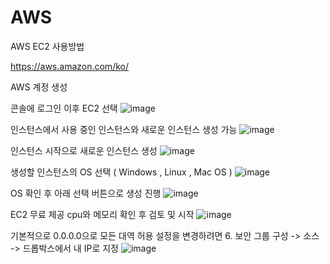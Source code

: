 # AWS
AWS EC2 사용방법

https://aws.amazon.com/ko/

AWS 계정 생성

콘솔에 로그인 이후 EC2 선택
![image](https://user-images.githubusercontent.com/74689088/106374384-5f641100-63c6-11eb-8da2-c7bb503b1adb.png)


인스턴스에서 사용 중인 인스턴스와 새로운 인스턴스 생성 가능
![image](https://user-images.githubusercontent.com/74689088/106374421-c7b2f280-63c6-11eb-9c0a-cf1dd2278bcc.png)

인스턴스 시작으로 새로운 인스턴스 생성
![image](https://user-images.githubusercontent.com/74689088/106374443-f92bbe00-63c6-11eb-916e-6b93fa94055a.png)



생성할 인스턴스의 OS 선택 ( Windows , Linux , Mac OS ) 
![image](https://user-images.githubusercontent.com/74689088/106374459-09439d80-63c7-11eb-9ad5-86b3807a68d0.png)

OS 확인 후 아래 선택 버튼으로 생성 진행
![image](https://user-images.githubusercontent.com/74689088/106374485-28dac600-63c7-11eb-9b54-c289292af495.png)

EC2 무료 제공 cpu와 메모리 확인 후 검토 및 시작
![image](https://user-images.githubusercontent.com/74689088/106374501-4ad44880-63c7-11eb-9153-182eac4af175.png)

기본적으로 0.0.0.0으로 모든 대역 허용
설정을 변경하려면
6. 보안 그룹 구성 -> 소스 -> 드롭박스에서 내 IP로 지정
![image](https://user-images.githubusercontent.com/74689088/106374531-75260600-63c7-11eb-8c4f-a5225da0f0e4.png)


